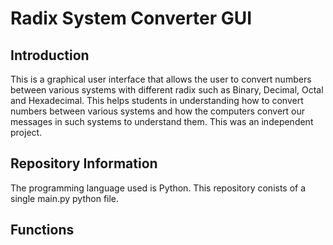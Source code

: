 # Radix System Converter GUI

## Introduction 

This is a graphical user interface that allows the user to convert numbers between various systems with different radix such as Binary, Decimal, Octal and Hexadecimal. This helps students in understanding how to convert numbers between various systems and how the computers convert our messages in such systems to understand them. This was an independent project.

## Repository Information

The programming language used is Python. This repository conists of a single main.py python file.


## Functions

